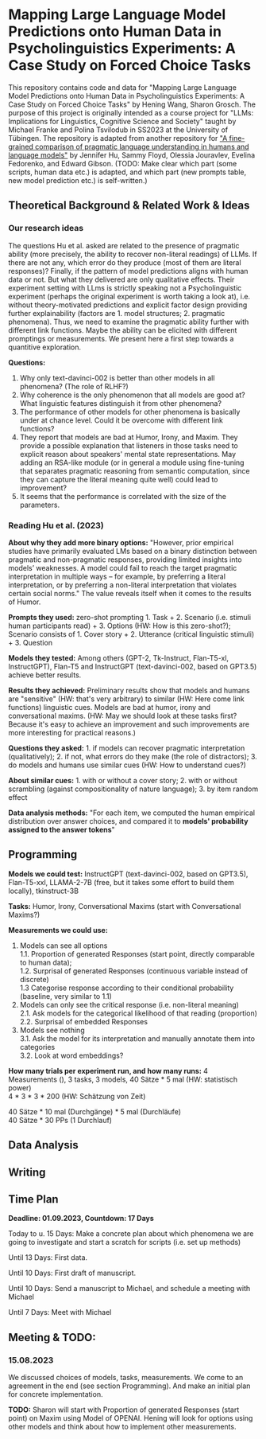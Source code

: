 # Mapping Large Language Model Predictions onto Human Data in Psycholinguistics Experiments: A Case Study on Forced Choice Tasks

This repository contains code and data for "Mapping Large Language Model Predictions onto Human Data in Psycholinguistics Experiments: A Case Study on Forced Choice Tasks" by Hening Wang, Sharon Grosch. The purpose of this project is originally intended as a course project for "LLMs: Implications for Linguistics, Cognitive Science and Society" taught by Michael Franke and Polina Tsvilodub in SS2023 at the University of Tübingen. The repository is adapted from another repository for ["A fine-grained comparison of pragmatic language understanding in humans and language models"](https://arxiv.org/abs/2212.06801) by Jennifer Hu, Sammy Floyd, Olessia Jouravlev, Evelina Fedorenko, and Edward Gibson. (TODO: Make clear which part (some scripts, human data etc.) is adapted, and which part (new prompts table, new model prediction etc.) is self-written.)

## Theoretical Background & Related Work & Ideas

### Our research ideas
The questions Hu et al. asked are related to the presence of pragmatic ability (more precisely, the ability to recover non-literal readings) of LLMs. If there are not any, which error do they produce (most of them are literal responses)? Finally, if the pattern of model predictions aligns with human data or not. But what they delivered are only qualitative effects. Their experiment setting with LLms is strictly speaking not a Psycholinguistic experiment (perhaps the original experiment is worth taking a look at), i.e. without theory-motivated predictions and explicit factor design providing further explainability (factors are 1. model structures; 2. pragmatic phenomena). Thus, we need to examine the pragmatic ability further with different link functions. Maybe the ability can be elicited with different promptings or measurements. We present here a first step towards a quantitive exploration.

**Questions:**
1. Why only text-davinci-002 is better than other models in all phenomena? (The role of RLHF?)
2. Why coherence is the only phenomenon that all models are good at? What linguistic features distinguish it from other phenomena?  
3. The performance of other models for other phenomena is basically under at chance level. Could it be overcome with different link functions?  
4. They report that models are bad at Humor, Irony, and Maxim. They provide a possible explanation that listeners in those tasks need to explicit reason about speakers' mental state representations. May adding an RSA-like module (or in general a module using fine-tuning that separates pragmatic reasoning from semantic computation,  since they can capture the literal meaning quite well) could lead to improvement?  
5. It seems that the performance is correlated with the size of the parameters.   
### Reading Hu et al. (2023)
**About why they add more binary options:** "However, prior empirical studies have primarily evaluated LMs based on a binary distinction between pragmatic and non-pragmatic responses, providing limited insights into models’ weaknesses. A model could fail to reach the target pragmatic interpretation in multiple ways – for example, by preferring a literal interpretation, or by preferring a non-literal interpretation that violates certain social norms." The value reveals itself when it comes to the results of Humor.  

**Prompts they used:** zero-shot prompting 1. Task + 2. Scenario (i.e. stimuli human participants read) + 3. Options (HW: How is this zero-shot?); Scenario consists of 1. Cover story + 2. Utterance (critical linguistic stimuli) + 3. Question  

**Models they tested:** Among others (GPT-2, Tk-Instruct, Flan-T5-xl, InstructGPT), Flan-T5 and InstructGPT (text-davinci-002, based on GPT3.5) achieve better results.

**Results they achieved:** Preliminary results show that models and humans are "sensitive" (HW: that's very arbitrary) to similar (HW: Here come link functions) linguistic cues. Models are bad at humor, irony and conversational maxims. (HW: May we should look at these tasks first? Because it's easy to achieve an improvement and such improvements are more interesting for practical reasons.)  

**Questions they asked:** 1. if models can recover pragmatic interpretation (qualitatively); 2. if not, what errors do they make (the role of distractors); 3. do models and humans use similar cues (HW: How to understand cues?)  

**About similar cues:** 1. with or without a cover story; 2. with or without scrambling (against compositionality of nature language); 3. by item random effect

**Data analysis methods:** "For each item, we computed the human empirical distribution over answer choices, and compared it to **models' probability assigned to the answer tokens**"
## Programming 
**Models we could test:** InstructGPT (text-davinci-002, based on GPT3.5), Flan-T5-xxl, LLAMA-2-7B (free, but it takes some effort to build them locally), tkinstruct-3B

**Tasks:** Humor, Irony, Conversational Maxims (start with Conversational Maxims?)

**Measurements we could use:** 
1. Models can see all options  
    1.1. Proportion of generated Responses (start point, directly comparable to human data);   
    1.2. Surprisal of generated Responses (continuous variable instead of discrete)  
    1.3 Categorise response according to their conditional probability (baseline, very similar to 1.1)  
2. Models can only see the critical response (i.e. non-literal meaning)  
    2.1. Ask models for the categorical likelihood of that reading (proportion)  
    2.2. Surprisal of embedded Responses  
3. Models see nothing  
    3.1. Ask the model for its interpretation and manually annotate them into categories  
    3.2. Look at word embeddings?  

**How many trials per experiment run, and how many runs:**
4 Measurements (), 3 tasks, 3 models, 40 Sätze * 5 mal (HW: statistisch power)  
4 * 3 * 3 * 200 (HW: Schätzung von Zeit)  

40 Sätze * 10 mal (Durchgänge) * 5 mal (Durchläufe)  
40 Sätze * 30 PPs (1 Durchlauf)  
## Data Analysis

## Writing

## Time Plan

**Deadline: 01.09.2023, Countdown: 17 Days**

Today to u. 15 Days: Make a concrete plan about which phenomena we are going to investigate and start a scratch for scripts (i.e. set up methods)

Until 13 Days: First data.

Until 10 Days: First draft of manuscript.

Until 10 Days: Send a manuscript to Michael, and schedule a meeting with Michael

Until 7 Days: Meet with Michael

## Meeting & TODO:

### 15.08.2023

We discussed choices of models, tasks, measurements. We come to an agreement in the end (see section Programming). And make an initial plan for concrete implementation.

**TODO:**
Sharon will start with Proportion of generated Responses (start point) on Maxim using Model of OPENAI. 
Hening will look for options using other models and think about how to implement other measurements.

